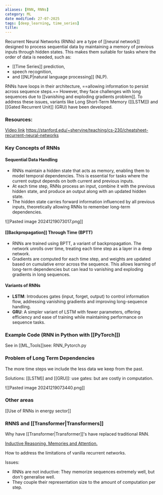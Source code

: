 ```yaml
---
aliases: [RNN, RNNs]
category: ML
date modified: 27-07-2025
tags: [deep_learning, time_series]
title: 
---
```

Recurrent Neural Networks (RNNs) are a type of [[neural network]] designed to process sequential data by maintaining a memory of previous inputs through hidden states. This makes them suitable for tasks where the order of data is needed, such as:

- [[Time Series]] prediction, 
- speech recognition, 
- and [[NLP|natural language processing]] (NLP). 

RNNs have loops in their architecture, ==allowing information to persist across sequence steps.== However, they face challenges with long sequences due to [[vanishing and exploding gradients problem]]. To address these issues, variants like Long Short-Term Memory ([[LSTM]]) and [[Gated Recurrent Unit]] (GRU) have been developed.
### Resources:
[Video link](https://www.youtube.com/watch?v=TLLqsEyt8NI&list=PLcWfeUsAys2nPgh-gYRlexc6xvscdvHqX&index=9)
https://stanford.edu/~shervine/teaching/cs-230/cheatsheet-recurrent-neural-networks

### Key Concepts of RNNs

#### Sequential Data Handling
- RNNs maintain a hidden state that acts as memory, enabling them to model temporal dependencies. This is essential for tasks where the current output depends on both current and previous inputs.
- At each time step, RNNs process an input, combine it with the previous hidden state, and produce an output along with an updated hidden state.
- The hidden state carries forward information influenced by all previous inputs, theoretically allowing RNNs to remember long-term dependencies.

![[Pasted image 20241219073017.png]]


#### [[Backpropagation]] Through Time (BPTT)
- RNNs are trained using BPTT, a variant of backpropagation. The network unrolls over time, treating each time step as a layer in a deep network.
- Gradients are computed for each time step, and weights are updated based on cumulative error across the sequence. This allows learning of long-term dependencies but can lead to vanishing and exploding gradients in long sequences.
#### Variants of RNNs
- **LSTM**: Introduces gates (input, forget, output) to control information flow, addressing vanishing gradients and improving long-sequence handling.
- **GRU**: A simpler variant of LSTM with fewer parameters, offering efficiency and ease of training while maintaining performance on sequence tasks.
### Example Code (RNN in Python with [[PyTorch]])

See in [[ML_Tools]]see: RNN_Pytorch.py

### Problem of Long Term Dependencies

The more time steps we include the less data we keep from the past.

Solutions: [[LSTM]] and [[GRU]]: use gates: but are costly in computation.

![[Pasted image 20241219073440.png]]

### Other areas

[[Use of RNNs in energy sector]]

### RNNS and [[Transformer|Transformers]]

Why have [[Transformer|Transformer]]'s have replaced traditional RNN.

[Inductive Reasoning, Memories and Attention.](https://karpathy.github.io/2015/05/21/rnn-effectiveness/)

How to address the limitations of vanilla recurrent networks. 

Issues:
- RNNs are not inductive: They memorize sequences extremely well, but don't generalise well.
- They couple their representation size to the amount of computation per step. 
